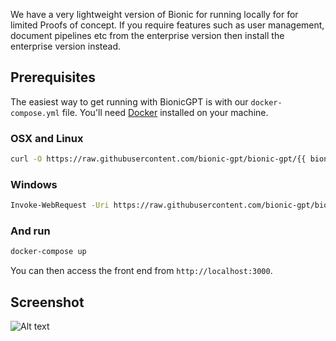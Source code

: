 We have a very lightweight version of Bionic for running locally for for limited Proofs of concept. If you require features such as user management, document pipelines etc from the enterprise version then install the enterprise version instead.

## Prerequisites

The easiest way to get running with BionicGPT is with our `docker-compose.yml` file. You'll need [Docker](https://docs.docker.com/engine/install/) installed on your machine.

### OSX and Linux

```sh
curl -O https://raw.githubusercontent.com/bionic-gpt/bionic-gpt/{{ bionic_docker_compose() }}/infra-as-code/docker-compose.yml
```

### Windows

```sh
Invoke-WebRequest -Uri https://raw.githubusercontent.com/bionic-gpt/bionic-gpt/7e35190cfd91e06b05cb8ab3f746cc4a07cf68f9/infra-as-code/docker-compose.yml -OutFile docker-compose.yml
```

### And run

```sh
docker-compose up
```

You can then access the front end from `http://localhost:3000`.

## Screenshot

![Alt text](/github-readme.png "Start Screen")